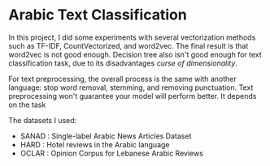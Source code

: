 # Arabic Text Classification

In this project, I did some experiments with several vectorization methods such as TF-IDF, CountVectorized, and word2vec. The final result is that word2vec is not good enough. Decision tree also isn't good enough for text classification task, due to its disadvantages *curse of dimensionality*.

For text preprocessing, the overall process is the same with another language: stop word removal, stemming, and removing punctuation. Text preprocessing won't guarantee your model will perform better. It depends on the task


The datasets I used:
- SANAD : Single-label Arabic News Articles Dataset
- HARD : Hotel reviews in the Arabic language
- OCLAR : Opinion Corpus for Lebanese Arabic Reviews

